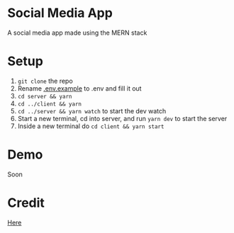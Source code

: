 # Social Media App

A social media app made using the MERN stack

# Setup

1. `git clone` the repo
2. Rename [.env.example](server/.env.example) to .env and fill it out
3. `cd server && yarn`
4. `cd ../client && yarn`
5. `cd ../server && yarn watch` to start the dev watch
6. Start a new terminal, cd into server, and run `yarn dev` to start the server
7. Inside a new terminal do `cd client && yarn start`

# Demo

Soon

# Credit

[Here](https://www.youtube.com/playlist?list=PLs4co9a6NhMyAfSnDg1MKGwLdLx0OA07d)
